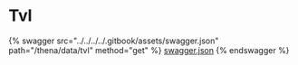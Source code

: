 # Tvl

{% swagger src="../../../../.gitbook/assets/swagger.json" path="/thena/data/tvl" method="get" %}
[swagger.json](../../../../.gitbook/assets/swagger.json)
{% endswagger %}
